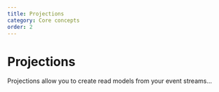 ```yaml
---
title: Projections
category: Core concepts
order: 2
---
```


# Projections

Projections allow you to create read models from your event streams...